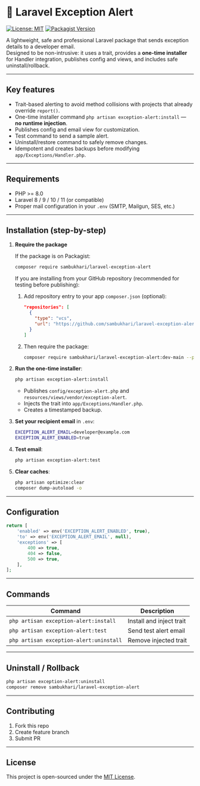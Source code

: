 # 🚨 Laravel Exception Alert

[![License: MIT](https://img.shields.io/badge/license-MIT-blue.svg?style=flat-square)]() [![Packagist Version](https://img.shields.io/packagist/v/sambukhari/laravel-exception-alert.svg?style=flat-square)]()  

A lightweight, safe and professional Laravel package that sends exception details to a developer email.  
Designed to be non-intrusive: it uses a trait, provides a **one-time installer** for Handler integration, publishes config and views, and includes safe uninstall/rollback.

---

## Key features

- Trait-based alerting to avoid method collisions with projects that already override `report()`.  
- One-time installer command `php artisan exception-alert:install` — **no runtime injection**.  
- Publishes config and email view for customization.  
- Test command to send a sample alert.  
- Uninstall/restore command to safely remove changes.  
- Idempotent and creates backups before modifying `app/Exceptions/Handler.php`.  

---

## Requirements

- PHP >= 8.0  
- Laravel 8 / 9 / 10 / 11 (or compatible)  
- Proper mail configuration in your `.env` (SMTP, Mailgun, SES, etc.)

---

## Installation (step-by-step)

1. **Require the package**

   If the package is on Packagist:
   ```bash
   composer require sambukhari/laravel-exception-alert
   ```

   If you are installing from your GitHub repository (recommended for testing before publishing):
   1. Add repository entry to your app `composer.json` (optional):
      ```json
      "repositories": [
        {
          "type": "vcs",
          "url": "https://github.com/sambukhari/laravel-exception-alert"
        }
      ]
      ```
   2. Then require the package:
      ```bash
      composer require sambukhari/laravel-exception-alert:dev-main --prefer-source
      ```

2. **Run the one-time installer**:
   ```bash
   php artisan exception-alert:install
   ```

   - Publishes `config/exception-alert.php` and `resources/views/vendor/exception-alert`.
   - Injects the trait into `app/Exceptions/Handler.php`.
   - Creates a timestamped backup.

3. **Set your recipient email** in `.env`:
   ```bash
   EXCEPTION_ALERT_EMAIL=developer@example.com
   EXCEPTION_ALERT_ENABLED=true
   ```

4. **Test email**:
   ```bash
   php artisan exception-alert:test
   ```

5. **Clear caches**:
   ```bash
   php artisan optimize:clear
   composer dump-autoload -o
   ```

---

## Configuration

```php
return [
    'enabled' => env('EXCEPTION_ALERT_ENABLED', true),
    'to' => env('EXCEPTION_ALERT_EMAIL', null),
    'exceptions' => [
        400 => true,
        404 => false,
        500 => true,
    ],
];
```

---

## Commands

| Command | Description |
|----------|--------------|
| `php artisan exception-alert:install` | Install and inject trait |
| `php artisan exception-alert:test` | Send test alert email |
| `php artisan exception-alert:uninstall` | Remove injected trait |

---

## Uninstall / Rollback

```bash
php artisan exception-alert:uninstall
composer remove sambukhari/laravel-exception-alert
```

---

## Contributing

1. Fork this repo  
2. Create feature branch  
3. Submit PR  

---

## License

This project is open-sourced under the [MIT License](LICENSE).
